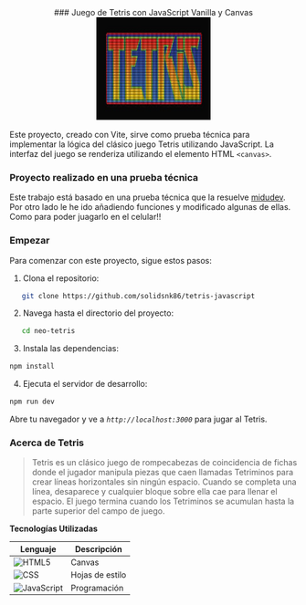 <div align="center">
   ### Juego de Tetris con JavaScript Vanilla y Canvas
<img src="/public/tetris-picture.jpg" width="200" height="180"/>
</div>

Este proyecto, creado con Vite, sirve como prueba técnica para implementar la lógica del clásico juego Tetris utilizando JavaScript. La interfaz del juego se renderiza utilizando el elemento HTML `<canvas>`.

### Proyecto realizado en una prueba técnica

Este trabajo está basado en una prueba técnica que la resuelve <a href="https://github.com/midudev">midudev</a>.
Por otro lado le he ido añadiendo funciones y modificado algunas de ellas. Como para poder juagarlo en el celular!!

### Empezar

Para comenzar con este proyecto, sigue estos pasos:

1. Clona el repositorio:

```bash
   git clone https://github.com/solidsnk86/tetris-javascript
```

2. Navega hasta el directorio del proyecto:

```bash
   cd neo-tetris
```

3. Instala las dependencias:

```bash
npm install
```

4. Ejecuta el servidor de desarrollo:

```bash
npm run dev
```

Abre tu navegador y ve a _`http://localhost:3000`_ para jugar al Tetris.

### Acerca de Tetris

> Tetris es un clásico juego de rompecabezas de coincidencia de fichas donde el jugador manipula piezas que caen llamadas Tetriminos para crear líneas horizontales sin ningún espacio. Cuando se completa una línea, desaparece y cualquier bloque sobre ella cae para llenar el espacio. El juego termina cuando los Tetriminos se acumulan hasta la parte superior del campo de juego.

**Tecnologías Utilizadas**

| Lenguaje                                                                                             | Descripción     |
| ---------------------------------------------------------------------------------------------------- | --------------- |
| ![HTML5](https://img.shields.io/badge/HTML5-%23E34F26.svg?logo=html5&logoColor=white)                | Canvas          |
| ![CSS](https://img.shields.io/badge/CSS-%231572B6.svg?logo=css3&logoColor=white)                     | Hojas de estilo |
| ![JavaScript](https://img.shields.io/badge/JavaScript-%23F7DF1E.svg?logo=javascript&logoColor=black) | Programación    |
